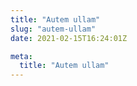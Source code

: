 ```yaml
---
title: "Autem ullam"
slug: "autem-ullam"
date: 2021-02-15T16:24:01Z

meta:
  title: "Autem ullam"
---
```


